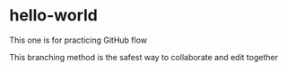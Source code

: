 # hello-world
This one is for practicing GitHub flow 

This branching method is the safest way to collaborate and edit together 
